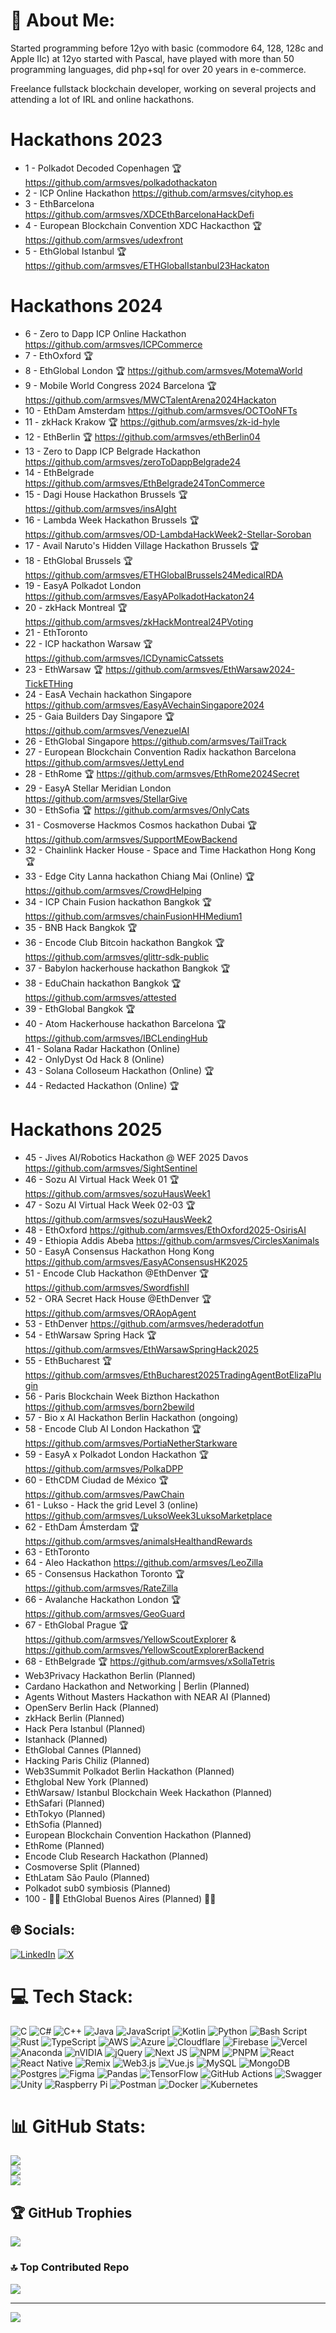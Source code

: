 # 💫 About Me:
Started programming before 12yo with basic (commodore 64, 128, 128c and Apple IIc) at 12yo started with Pascal, have played with more than 50 programming languages, did php+sql for over 20 years in e-commerce.

Freelance fullstack blockchain developer, working on several projects and attending a lot of IRL and online hackathons.

# Hackathons 2023
- 1 - Polkadot Decoded Copenhagen 🏆 https://github.com/armsves/polkadothackaton
- 2 - ICP Online Hackathon https://github.com/armsves/cityhop.es
- 3 - EthBarcelona https://github.com/armsves/XDCEthBarcelonaHackDefi 
- 4 - European Blockchain Convention XDC Hackacthon 🏆 https://github.com/armsves/udexfront
- 5 - EthGlobal Istanbul 🏆 https://github.com/armsves/ETHGlobalIstanbul23Hackaton

# Hackathons 2024
- 6 - Zero to Dapp ICP Online Hackathon https://github.com/armsves/ICPCommerce
- 7 - EthOxford 🏆
- 8 - EthGlobal London 🏆 https://github.com/armsves/MotemaWorld
- 9 - Mobile World Congress 2024 Barcelona 🏆 https://github.com/armsves/MWCTalentArena2024Hackaton
- 10 - EthDam Amsterdam https://github.com/armsves/OCTOoNFTs
- 11 - zkHack Krakow 🏆 https://github.com/armsves/zk-id-hyle
- 12 - EthBerlin 🏆 https://github.com/armsves/ethBerlin04
- 13 - Zero to Dapp ICP Belgrade Hackathon https://github.com/armsves/zeroToDappBelgrade24
- 14 - EthBelgrade https://github.com/armsves/EthBelgrade24TonCommerce
- 15 - Dagi House Hackathon Brussels 🏆 https://github.com/armsves/insAIght
- 16 - Lambda Week Hackathon Brussels 🏆 https://github.com/armsves/OD-LambdaHackWeek2-Stellar-Soroban
- 17 - Avail Naruto's Hidden Village Hackathon Brussels 🏆
- 18 - EthGlobal Brussels 🏆 https://github.com/armsves/ETHGlobalBrussels24MedicalRDA
- 19 - EasyA Polkadot London https://github.com/armsves/EasyAPolkadotHackaton24
- 20 - zkHack Montreal 🏆 https://github.com/armsves/zkHackMontreal24PVoting
- 21 - EthToronto
- 22 - ICP hackathon Warsaw 🏆 https://github.com/armsves/ICDynamicCatssets
- 23 - EthWarsaw 🏆 https://github.com/armsves/EthWarsaw2024-TickETHing
- 24 - EasA Vechain hackathon Singapore https://github.com/armsves/EasyAVechainSingapore2024
- 25 - Gaia Builders Day Singapore 🏆 https://github.com/armsves/VenezuelAI
- 26 - EthGlobal Singapore https://github.com/armsves/TailTrack
- 27 - European Blockchain Convention Radix hackathon Barcelona https://github.com/armsves/JettyLend
- 28 - EthRome 🏆 https://github.com/armsves/EthRome2024Secret
- 29 - EasyA Stellar Meridian London https://github.com/armsves/StellarGive
- 30 - EthSofia 🏆 https://github.com/armsves/OnlyCats
- 31 - Cosmoverse Hackmos Cosmos hackathon Dubai 🏆 https://github.com/armsves/SupportMEowBackend
- 32 - Chainlink Hacker House - Space and Time Hackathon Hong Kong 🏆
- 33 - Edge City Lanna hackathon Chiang Mai (Online) 🏆 https://github.com/armsves/CrowdHelping
- 34 - ICP Chain Fusion hackathon Bangkok 🏆 https://github.com/armsves/chainFusionHHMedium1
- 35 - BNB Hack Bangkok 🏆 
- 36 - Encode Club Bitcoin hackathon Bangkok 🏆 https://github.com/armsves/glittr-sdk-public
- 37 - Babylon hackerhouse hackathon Bangkok 🏆
- 38 - EduChain hackathon Bangkok 🏆 https://github.com/armsves/attested
- 39 - EthGlobal Bangkok 🏆 
- 40 - Atom Hackerhouse hackathon Barcelona 🏆 https://github.com/armsves/IBCLendingHub
- 41 - Solana Radar Hackathon (Online)
- 42 - OnlyDyst Od Hack 8 (Online)
- 43 - Solana Colloseum Hackathon (Online) 🏆
- 44 - Redacted Hackathon (Online) 🏆

# Hackathons 2025
- 45 - Jives AI/Robotics Hackathon @ WEF 2025 Davos https://github.com/armsves/SightSentinel
- 46 - Sozu AI Virtual Hack Week 01 🏆 https://github.com/armsves/sozuHausWeek1
- 47 - Sozu AI Virtual Hack Week 02-03 🏆 https://github.com/armsves/sozuHausWeek2
- 48 - EthOxford https://github.com/armsves/EthOxford2025-OsirisAI
- 49 - Ethiopia Addis Abeba https://github.com/armsves/CirclesXanimals
- 50 - EasyA Consensus Hackathon Hong Kong https://github.com/armsves/EasyAConsensusHK2025
- 51 - Encode Club Hackathon @EthDenver 🏆  https://github.com/armsves/SwordfishII
- 52 - ORA Secret Hack House @EthDenver 🏆 https://github.com/armsves/ORAopAgent
- 53 - EthDenver https://github.com/armsves/hederadotfun
- 54 - EthWarsaw Spring Hack 🏆 https://github.com/armsves/EthWarsawSpringHack2025
- 55 - EthBucharest 🏆 https://github.com/armsves/EthBucharest2025TradingAgentBotElizaPlugin
- 56 - Paris Blockchain Week Bizthon Hackathon https://github.com/armsves/born2bewild
- 57 - Bio x AI Hackathon Berlin Hackathon (ongoing)
- 58 - Encode Club AI London Hackathon 🏆 https://github.com/armsves/PortiaNetherStarkware
- 59 - EasyA x Polkadot London Hackathon 🏆 https://github.com/armsves/PolkaDPP
- 60 - EthCDM Ciudad de México 🏆 https://github.com/armsves/PawChain
- 61 - Lukso - Hack the grid Level 3 (online) https://github.com/armsves/LuksoWeek3LuksoMarketplace
- 62 - EthDam Ámsterdam 🏆 https://github.com/armsves/animalsHealthandRewards
- 63 - EthToronto
- 64 - Aleo Hackathon https://github.com/armsves/LeoZilla
- 65 - Consensus Hackathon Toronto 🏆 https://github.com/armsves/RateZilla
- 66 - Avalanche Hackathon London 🏆 https://github.com/armsves/GeoGuard
- 67 - EthGlobal Prague 🏆 https://github.com/armsves/YellowScoutExplorer & https://github.com/armsves/YellowScoutExplorerBackend
- 68 - EthBelgrade 🏆 https://github.com/armsves/xSollaTetris
- Web3Privacy Hackathon Berlin (Planned)
- Cardano Hackathon and Networking | Berlin (Planned)
- Agents Without Masters Hackathon with NEAR AI (Planned)
- OpenServ Berlin Hack (Planned)
- zkHack Berlin (Planned)
- Hack Pera Istanbul (Planned)
- Istanhack (Planned)
- EthGlobal Cannes (Planned)
- Hacking Paris Chiliz (Planned)
- Web3Summit Polkadot Berlin Hackathon (Planned)
- Ethglobal New York (Planned)
- EthWarsaw/ Istanbul Blockchain Week Hackathon (Planned)
- EthSafari (Planned)
- EthTokyo (Planned)
- EthSofia (Planned)
- European Blockchain Convention Hackathon (Planned)
- EthRome (Planned)
- Encode Club Research Hackathon (Planned)
- Cosmoverse Split (Planned)
- EthLatam São Paulo (Planned)
- Polkadot sub0 symbiosis (Planned)
- 100 - 🤩🥳 EthGlobal Buenos Aires (Planned) 🤩🥳

## 🌐 Socials:
[![LinkedIn](https://img.shields.io/badge/LinkedIn-%230077B5.svg?logo=linkedin&logoColor=white)](https://linkedin.com/in/armsves) 
[![X](https://img.shields.io/badge/X-black.svg?logo=X&logoColor=white)](https://x.com/armsves) 

# 💻 Tech Stack:
![C](https://img.shields.io/badge/c-%2300599C.svg?style=plastic&logo=c&logoColor=white) ![C#](https://img.shields.io/badge/c%23-%23239120.svg?style=plastic&logo=csharp&logoColor=white) ![C++](https://img.shields.io/badge/c++-%2300599C.svg?style=plastic&logo=c%2B%2B&logoColor=white) ![Java](https://img.shields.io/badge/java-%23ED8B00.svg?style=plastic&logo=openjdk&logoColor=white) ![JavaScript](https://img.shields.io/badge/javascript-%23323330.svg?style=plastic&logo=javascript&logoColor=%23F7DF1E) ![Kotlin](https://img.shields.io/badge/kotlin-%237F52FF.svg?style=plastic&logo=kotlin&logoColor=white) ![Python](https://img.shields.io/badge/python-3670A0?style=plastic&logo=python&logoColor=ffdd54) ![Bash Script](https://img.shields.io/badge/bash_script-%23121011.svg?style=plastic&logo=gnu-bash&logoColor=white) ![Rust](https://img.shields.io/badge/rust-%23000000.svg?style=plastic&logo=rust&logoColor=white) ![TypeScript](https://img.shields.io/badge/typescript-%23007ACC.svg?style=plastic&logo=typescript&logoColor=white) ![AWS](https://img.shields.io/badge/AWS-%23FF9900.svg?style=plastic&logo=amazon-aws&logoColor=white) ![Azure](https://img.shields.io/badge/azure-%230072C6.svg?style=plastic&logo=microsoftazure&logoColor=white) ![Cloudflare](https://img.shields.io/badge/Cloudflare-F38020?style=plastic&logo=Cloudflare&logoColor=white) ![Firebase](https://img.shields.io/badge/firebase-%23039BE5.svg?style=plastic&logo=firebase) ![Vercel](https://img.shields.io/badge/vercel-%23000000.svg?style=plastic&logo=vercel&logoColor=white) ![Anaconda](https://img.shields.io/badge/Anaconda-%2344A833.svg?style=plastic&logo=anaconda&logoColor=white) ![nVIDIA](https://img.shields.io/badge/cuda-000000.svg?style=plastic&logo=nVIDIA&logoColor=green) ![jQuery](https://img.shields.io/badge/jquery-%230769AD.svg?style=plastic&logo=jquery&logoColor=white) ![Next JS](https://img.shields.io/badge/Next-black?style=plastic&logo=next.js&logoColor=white) ![NPM](https://img.shields.io/badge/NPM-%23CB3837.svg?style=plastic&logo=npm&logoColor=white) ![PNPM](https://img.shields.io/badge/pnpm-%234a4a4a.svg?style=plastic&logo=pnpm&logoColor=f69220) ![React](https://img.shields.io/badge/react-%2320232a.svg?style=plastic&logo=react&logoColor=%2361DAFB) ![React Native](https://img.shields.io/badge/react_native-%2320232a.svg?style=plastic&logo=react&logoColor=%2361DAFB) ![Remix](https://img.shields.io/badge/remix-%23000.svg?style=plastic&logo=remix&logoColor=white) ![Web3.js](https://img.shields.io/badge/web3.js-F16822?style=plastic&logo=web3.js&logoColor=white) ![Vue.js](https://img.shields.io/badge/vue.js-%2335495e.svg?style=plastic&logo=vuedotjs&logoColor=%234FC08D) ![MySQL](https://img.shields.io/badge/mysql-4479A1.svg?style=plastic&logo=mysql&logoColor=white) ![MongoDB](https://img.shields.io/badge/MongoDB-%234ea94b.svg?style=plastic&logo=mongodb&logoColor=white) ![Postgres](https://img.shields.io/badge/postgres-%23316192.svg?style=plastic&logo=postgresql&logoColor=white) ![Figma](https://img.shields.io/badge/figma-%23F24E1E.svg?style=plastic&logo=figma&logoColor=white) ![Pandas](https://img.shields.io/badge/pandas-%23150458.svg?style=plastic&logo=pandas&logoColor=white) ![TensorFlow](https://img.shields.io/badge/TensorFlow-%23FF6F00.svg?style=plastic&logo=TensorFlow&logoColor=white) ![GitHub Actions](https://img.shields.io/badge/github%20actions-%232671E5.svg?style=plastic&logo=githubactions&logoColor=white) ![Swagger](https://img.shields.io/badge/-Swagger-%23Clojure?style=plastic&logo=swagger&logoColor=white) ![Unity](https://img.shields.io/badge/unity-%23000000.svg?style=plastic&logo=unity&logoColor=white) ![Raspberry Pi](https://img.shields.io/badge/-Raspberry_Pi-C51A4A?style=plastic&logo=Raspberry-Pi) ![Postman](https://img.shields.io/badge/Postman-FF6C37?style=plastic&logo=postman&logoColor=white) ![Docker](https://img.shields.io/badge/docker-%230db7ed.svg?style=plastic&logo=docker&logoColor=white) ![Kubernetes](https://img.shields.io/badge/kubernetes-%23326ce5.svg?style=plastic&logo=kubernetes&logoColor=white)
# 📊 GitHub Stats:
![](https://github-readme-stats.vercel.app/api?username=armsves&theme=dark&hide_border=false&include_all_commits=true&count_private=false)<br/>
![](https://github-readme-streak-stats.herokuapp.com/?user=armsves&theme=dark&hide_border=false)<br/>
![](https://github-readme-stats.vercel.app/api/top-langs/?username=armsves&theme=dark&hide_border=false&include_all_commits=true&count_private=false&layout=compact)

## 🏆 GitHub Trophies
![](https://github-profile-trophy.vercel.app/?username=armsves&theme=onedark&no-frame=false&no-bg=true&margin-w=4)

### 🔝 Top Contributed Repo
![](https://github-contributor-stats.vercel.app/api?username=armsves&limit=5&theme=dark&combine_all_yearly_contributions=true)

---
[![](https://visitcount.itsvg.in/api?id=armsves&icon=0&color=0)](https://visitcount.itsvg.in)

<!-- Proudly created with GPRM ( https://gprm.itsvg.in ) -->
